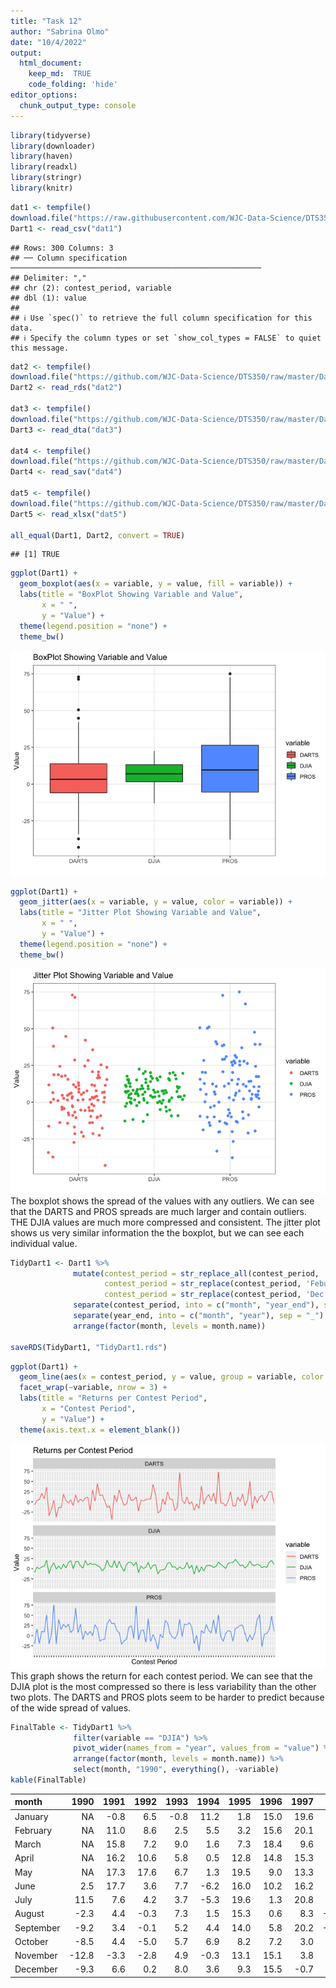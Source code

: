 ```yaml
---
title: "Task 12"
author: "Sabrina Olmo"
date: "10/4/2022"
output: 
  html_document:
    keep_md:  TRUE 
    code_folding: 'hide'
editor_options: 
  chunk_output_type: console
---
```



```r
library(tidyverse)
library(downloader)
library(haven)
library(readxl)
library(stringr)
library(knitr)
```


```r
dat1 <- tempfile()
download.file("https://raw.githubusercontent.com/WJC-Data-Science/DTS350/master/Dart_Expert_Dow_6month_anova/Dart_Expert_Dow_6month_anova.csv", "dat1")
Dart1 <- read_csv("dat1")
```

```
## Rows: 300 Columns: 3
## ── Column specification ────────────────────────────────────────────────────────
## Delimiter: ","
## chr (2): contest_period, variable
## dbl (1): value
## 
## ℹ Use `spec()` to retrieve the full column specification for this data.
## ℹ Specify the column types or set `show_col_types = FALSE` to quiet this message.
```

```r
dat2 <- tempfile()
download.file("https://github.com/WJC-Data-Science/DTS350/raw/master/Dart_Expert_Dow_6month_anova/Dart_Expert_Dow_6month_anova.RDS", "dat2")
Dart2 <- read_rds("dat2")

dat3 <- tempfile()
download.file("https://github.com/WJC-Data-Science/DTS350/raw/master/Dart_Expert_Dow_6month_anova/Dart_Expert_Dow_6month_anova.dta", "dat3")
Dart3 <- read_dta("dat3")

dat4 <- tempfile()
download.file("https://github.com/WJC-Data-Science/DTS350/raw/master/Dart_Expert_Dow_6month_anova/Dart_Expert_Dow_6month_anova.sav", "dat4")
Dart4 <- read_sav("dat4")

dat5 <- tempfile()
download.file("https://github.com/WJC-Data-Science/DTS350/raw/master/Dart_Expert_Dow_6month_anova/Dart_Expert_Dow_6month_anova.xlsx", "dat5")
Dart5 <- read_xlsx("dat5")

all_equal(Dart1, Dart2, convert = TRUE)
```

```
## [1] TRUE
```


```r
ggplot(Dart1) +
  geom_boxplot(aes(x = variable, y = value, fill = variable)) +
  labs(title = "BoxPlot Showing Variable and Value",
       x = " ",
       y = "Value") +
  theme(legend.position = "none") +
  theme_bw()
```

![](Task-12_files/figure-html/Plot1-1.png)<!-- -->

```r
ggplot(Dart1) +
  geom_jitter(aes(x = variable, y = value, color = variable)) +
  labs(title = "Jitter Plot Showing Variable and Value",
       x = " ",
       y = "Value") +
  theme(legend.position = "none") +
  theme_bw()
```

![](Task-12_files/figure-html/Plot1-2.png)<!-- -->
The boxplot shows the spread of the values with any outliers. We can see that the DARTS and PROS spreads are much larger and contain outliers. THE DJIA values are much more compressed and consistent. The jitter plot shows us very similar information the the boxplot, but we can see each individual value. 


```r
TidyDart1 <- Dart1 %>%
              mutate(contest_period = str_replace_all(contest_period, '19', '_19'),
                     contest_period = str_replace(contest_period, 'Febuary', 'February'),
                     contest_period = str_replace(contest_period, 'Dec._1993', 'December_1993')) %>%
              separate(contest_period, into = c("month", "year_end"), sep = "-") %>%
              separate(year_end, into = c("month", "year"), sep = "_") %>%
              arrange(factor(month, levels = month.name))

saveRDS(TidyDart1, "TidyDart1.rds")
```


```r
ggplot(Dart1) +
  geom_line(aes(x = contest_period, y = value, group = variable, color = variable)) +
  facet_wrap(~variable, nrow = 3) +
  labs(title = "Returns per Contest Period",
       x = "Contest Period",
       y = "Value") +
  theme(axis.text.x = element_blank())
```

![](Task-12_files/figure-html/Plot3-1.png)<!-- -->
This graph shows the return for each contest period. We can see that the DJIA plot is the most compressed so there is less variability than the other two plots. The DARTS and PROS plots seem to be harder to predict because of the wide spread of values. 


```r
FinalTable <- TidyDart1 %>%
              filter(variable == "DJIA") %>%
              pivot_wider(names_from = "year", values_from = "value") %>%
              arrange(factor(month, levels = month.name)) %>%
              select(month, "1990", everything(), -variable)
kable(FinalTable)  
```



|month     |  1990| 1991| 1992| 1993| 1994| 1995| 1996| 1997|  1998|
|:---------|-----:|----:|----:|----:|----:|----:|----:|----:|-----:|
|January   |    NA| -0.8|  6.5| -0.8| 11.2|  1.8| 15.0| 19.6|  -0.3|
|February  |    NA| 11.0|  8.6|  2.5|  5.5|  3.2| 15.6| 20.1|  10.7|
|March     |    NA| 15.8|  7.2|  9.0|  1.6|  7.3| 18.4|  9.6|   7.6|
|April     |    NA| 16.2| 10.6|  5.8|  0.5| 12.8| 14.8| 15.3|  22.5|
|May       |    NA| 17.3| 17.6|  6.7|  1.3| 19.5|  9.0| 13.3|  10.6|
|June      |   2.5| 17.7|  3.6|  7.7| -6.2| 16.0| 10.2| 16.2|  15.0|
|July      |  11.5|  7.6|  4.2|  3.7| -5.3| 19.6|  1.3| 20.8|   7.1|
|August    |  -2.3|  4.4| -0.3|  7.3|  1.5| 15.3|  0.6|  8.3| -13.1|
|September |  -9.2|  3.4| -0.1|  5.2|  4.4| 14.0|  5.8| 20.2| -11.8|
|October   |  -8.5|  4.4| -5.0|  5.7|  6.9|  8.2|  7.2|  3.0|    NA|
|November  | -12.8| -3.3| -2.8|  4.9| -0.3| 13.1| 15.1|  3.8|    NA|
|December  |  -9.3|  6.6|  0.2|  8.0|  3.6|  9.3| 15.5| -0.7|    NA|
